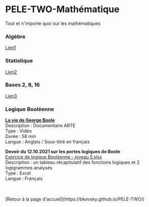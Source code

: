 # PELE-TWO-Mathématique
Tout et n'importe quoi sur les mathématiques

### Algèbre
[Lien1](url)

### Statistique
[Lien2](url)

### Bases 2, 8, 16
[Lien3](url)

### Logique Booléenne
[<b>La vie de George Boole</b>](https://www.youtube.com/watch?v=68RG57jOF0c)<br>
Description : Documentaire ARTE<br>
Type : Vidéo<br>
Durée : 58 min<br>
Langue : Anglais / Sous-titré en français<br>

<b>Devoir du 12.10.2021 sur les portes logiques de Boole</b><br>
[Exercice de logique Booléenne - niveau 5.xlsx](https://github.com/BKovsky/PELE-TWO-Mathematique/files/7324889/Exercice.de.logique.Booleenne.-.niveau.5.xlsx)<br>
Description : un tableau récapitulatif des fonctions logiques et 2 logigrammes analysés<br>
Type : Excel<br>
Langue : Français

<br>
<br>
[Retour à la page d'accueil](https://bkovsky.github.io/PELE-TWO/)
